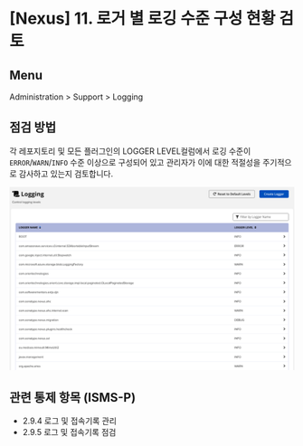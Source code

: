 # [Nexus] 11. 로거 별 로깅 수준 구성 현황 검토

## Menu 
Administration > Support > Logging

## 점검 방법 
각 레포지토리 및 모든 플러그인의 LOGGER LEVEL컬럼에서 로깅 수준이 `ERROR`/`WARN`/`INFO` 수준 이상으로 구성되어 있고 관리자가 이에 대한 적절성을 주기적으로 감사하고 있는지 검토합니다.

![Logging](images/logging.png)


## 관련 통제 항목 (ISMS-P)
- 2.9.4 로그 및 접속기록 관리
- 2.9.5 로그 및 접속기록 점검